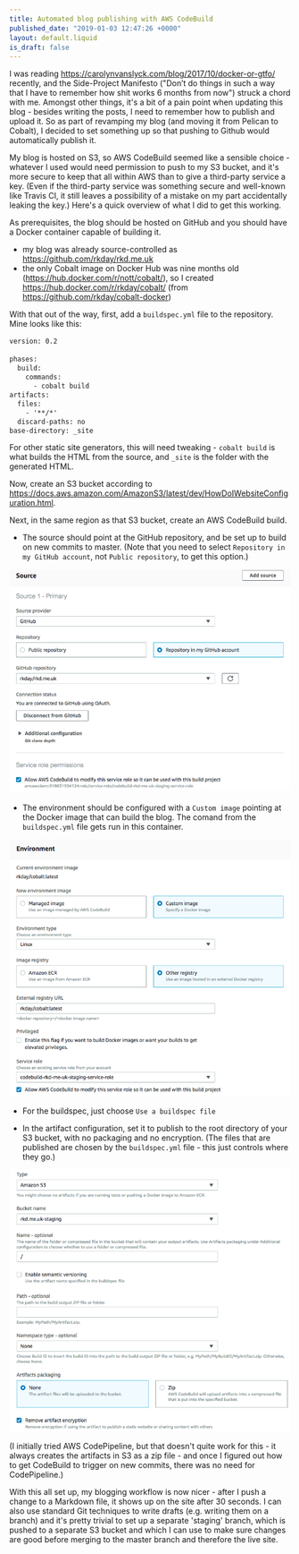 ```yaml
---
title: Automated blog publishing with AWS CodeBuild
published_date: "2019-01-03 12:47:26 +0000"
layout: default.liquid
is_draft: false
---
```

I was reading <https://carolynvanslyck.com/blog/2017/10/docker-or-gtfo/> recently, and the Side-Project Manifesto ("Don’t do things in such a way that I have to remember how shit works 6 months from now") struck a chord with me. Amongst other things, it's a bit of a pain point when updating this blog - besides writing the posts, I need to remember how to publish and upload it. So as part of revamping my blog (and moving it from Pelican to Cobalt), I decided to set something up so that pushing to Github would automatically publish it.

My blog is hosted on S3, so AWS CodeBuild seemed like a sensible choice - whatever I used would need permission to push to my S3 bucket, and it's more secure to keep that all within AWS than to give a third-party service a key. (Even if the third-party service was something secure and well-known like Travis CI, it still leaves a possibility of a mistake on my part accidentally leaking the key.) Here's a quick overview of what I did to get this working.

As prerequisites, the blog should be hosted on GitHub and you should have a Docker container capable of building it.

- my blog was already source-controlled as <https://github.com/rkday/rkd.me.uk>
- the only Cobalt image on Docker Hub was nine months old (<https://hub.docker.com/r/nott/cobalt/>), so I created <https://hub.docker.com/r/rkday/cobalt/> (from <https://github.com/rkday/cobalt-docker>)

With that out of the way, first, add a `buildspec.yml` file to the repository. Mine looks like this:

```
version: 0.2

phases:
  build:
    commands:
      - cobalt build
artifacts:
  files:
    - '**/*'
  discard-paths: no
base-directory: _site
```

For other static site generators, this will need tweaking - `cobalt build` is what builds the HTML from the source, and `_site` is the folder with the generated HTML.

Now, create an S3 bucket according to <https://docs.aws.amazon.com/AmazonS3/latest/dev/HowDoIWebsiteConfiguration.html>.

Next, in the same region as that S3 bucket, create an AWS CodeBuild build.

- The source should point at the GitHub repository, and be set up to build on new commits to master. (Note that you need to select `Repository in my GitHub account`, not `Public repository`, to get this option.)

![Source screenshot](/static/images/codebuild_source.png)

- The environment should be configured with a `Custom image` pointing at the Docker image that can build the blog. The comand from the `buildspec.yml` file gets run in this container.

![Environment screenshot](/static/images/codebuild_environment.png)

- For the buildspec, just choose `Use a buildspec file`

- In the artifact configuration, set it to publish to the root directory of your S3 bucket, with no packaging and no encryption. (The files that are published are chosen by the `buildspec.yml` file - this just controls where they go.)

![Artifacts screenshot](/static/images/codebuild_artifacts.png)

(I initially tried AWS CodePipeline, but that doesn't quite work for this - it always creates the artifacts in S3 as a zip file - and once I figured out how to get CodeBuild to trigger on new commits, there was no need for CodePipeline.)

With this all set up, my blogging workflow is now nicer - after I push a change to a Markdown file, it shows up on the site after 30 seconds. I can also use standard Git techniques to write drafts (e.g. writing them on a branch) and it's pretty trivial to set up a separate 'staging' branch, which is pushed to a separate S3 bucket and which I can use to make sure changes are good before merging to the master branch and therefore the live site.
